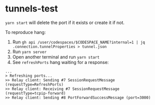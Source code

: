 # tunnels-test

`yarn start` will delete the port if it exists or create it if not.

To reproduce hang:

1. Run `gh api /user/codespaces/$CODESPACE_NAME?internal=1 | jq .connection.tunnelProperties > tunnel.json`
1. Run `yarn server`
1. Open another terminal and run `yarn start`
1. See `refreshPorts` hang waiting for a response:

```
...
> Refreshing ports...
>> Relay client: Sending #7 SessionRequestMessage (requestType=RefreshPorts)
>> Relay client: Receiving #7 SessionRequestMessage (requestType=tcpip-forward)
>> Relay client: Sending #8 PortForwardSuccessMessage (port=3000)
```
